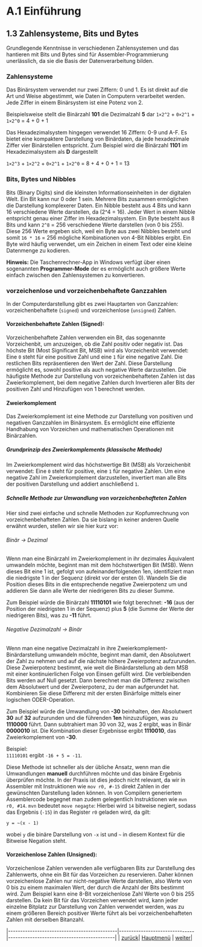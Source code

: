 # A.1 Einführung
## 1.3 Zahlensysteme, Bits und Bytes

Grundlegende Kenntnisse in verschiedenen Zahlensystemen und das hantieren mit Bits und Bytes sind für Assembler-Programmierung unerlässlich, da sie die Basis der Datenverarbeitung bilden. 

### Zahlensysteme

Das Binärsystem verwendet nur zwei Ziffern: 0 und 1. Es ist direkt auf die Art und Weise abgestimmt, wie Daten in Computern verarbeitet werden. Jede Ziffer in einem Binärsystem ist eine Potenz von 2.
 
Beispielsweise stellt die Binärzahl **101** die Dezimalzahl **5** dar `1×2^2` + `0×2^1` + `1×2^0` = 4 + 0 + 1

Das Hexadezimalsystem hingegen verwendet 16 Ziffern: 0-9 und A-F. Es bietet eine kompaktere Darstellung von Binärdaten, da jede hexadezimale Ziffer vier Binärstellen entspricht. 
Zum Beispiel wird die Binärzahl **1101** im Hexadezimalsystem als **D** dargestellt 

`1×2^3` + `1×2^2` + `0×2^1` + `1×2^0` = 8 + 4 + 0 + 1 = 13


### Bits, Bytes und Nibbles
Bits (Binary Digits) sind die kleinsten Informationseinheiten in der digitalen Welt. Ein Bit kann nur 0 oder 1 sein. Mehrere Bits zusammen ermöglichen die Darstellung komplexerer Daten.
Ein Nibble besteht aus 4 Bits und kann 16 verschiedene Werte darstellen, da \(2^4 = 16\). Jeder Wert in einem Nibble entspricht genau einer Ziffer im Hexadezimalsystem.
Ein Byte besteht aus 8 Bits und kann `2^8` = 256 verschiedene Werte darstellen (von 0 bis 255). Diese 256 Werte ergeben sich, weil ein Byte aus zwei Nibbles besteht und somit `16 * 16` = 256 mögliche Kombinationen von 4-Bit Nibbles ergibt. Ein Byte wird häufig verwendet, um ein Zeichen in einem Text oder eine kleine Datenmenge zu kodieren.

**Hinweis:** Die Taschenrechner-App in Windows verfügt über einen sogenannten **Programmer-Mode** der es ermöglicht auch größere Werte einfach zwischen den Zahlensystemen zu konvertieren.


### vorzeichenlose und vorzeichenbehaftete Ganzzahlen
In der Computerdarstellung gibt es zwei Hauptarten von Ganzzahlen: vorzeichenbehaftete (`signed`) und vorzeichenlose (`unsigned`) Zahlen.

#### Vorzeichenbehaftete Zahlen (Signed):
Vorzeichenbehaftete Zahlen verwenden ein Bit, das sogenannte Vorzeichenbit, um anzuzeigen, ob die Zahl positiv oder negativ ist. Das höchste Bit (Most Significant Bit, MSB) wird als Vorzeichenbit verwendet: Eine `0` steht für eine positive Zahl und eine `1` für eine negative Zahl. Die restlichen Bits repräsentieren den Wert der Zahl. Diese Darstellung ermöglicht es, sowohl positive als auch negative Werte darzustellen. Die häufigste Methode zur Darstellung von vorzeichenbehafteten Zahlen ist das Zweierkomplement, bei dem negative Zahlen durch Invertieren aller Bits der positiven Zahl und Hinzufügen von 1 berechnet werden.

#### Zweierkomplement
Das Zweierkomplement ist eine Methode zur Darstellung von positiven und negativen Ganzzahlen im Binärsystem. Es ermöglicht eine effiziente Handhabung von Vorzeichen und mathematischen Operationen mit Binärzahlen.

##### Grundprinzip des Zweierkomplements (klassische Methode)
Im Zweierkomplement wird das höchstwertige Bit (MSB) als Vorzeichenbit verwendet: Eine `0` steht für positive, eine `1` für negative Zahlen. Um eine negative Zahl im Zweierkomplement darzustellen, invertiert man alle Bits der positiven Darstellung und addiert anschließend `1`.

##### Schnelle Methode zur Umwandlung von vorzeichenbehafteten Zahlen

Hier sind zwei einfache und schnelle Methoden zur Kopfumrechnung von vorzeichenbehafteten Zahlen. Da sie bislang in keiner anderen Quelle erwähnt wurden, stellen wir sie hier kurz vor:

###### Binär -> Dezimal
Wenn man eine Binärzahl im Zweierkomplement in ihr dezimales Äquivalent umwandeln möchte, beginnt man mit dem höchstwertigen Bit (MSB). Wenn dieses Bit eine 1 ist, gefolgt von aufeinanderfolgenden 1en, identifiziert man die niedrigste 1 in der Sequenz (direkt vor der ersten 0). Wandeln Sie die Position dieses Bits in die entsprechende negative Zweierpotenz um und addieren Sie dann alle Werte der niedrigeren Bits zu dieser Summe.

Zum Beispiel würde die Binärzahl **11110101** wie folgt berechnet: **-16** (aus der Position der niedrigsten 1 in der Sequenz) plus **5** (die Summe der Werte der niedrigeren Bits), was zu **-11** führt.

###### Negative Dezimalzahl -> Binär
Wenn man eine negative Dezimalzahl in ihre Zweierkomplement-Binärdarstellung umwandeln möchte, beginnt man damit, den Absolutwert der Zahl zu nehmen und auf die nächste höhere Zweierpotenz aufzurunden. Diese Zweierpotenz bestimmt, wie weit die Binärdarstellung ab dem MSB mit einer kontinuierlichen Folge von Einsen gefüllt wird. Die verbleibenden Bits werden auf Null gesetzt. Dann berechnet man die Differenz zwischen dem Absolutwert und der Zweierpotenz, zu der man aufgerundet hat. Kombinieren Sie diese Differenz mit der ersten Binärfolge mittels einer logischen ODER-Operation.

Zum Beispiel würde die Umwandlung von **-30** beinhalten, den Absolutwert **30** auf **32** aufzurunden und die führenden **1en** hinzuzufügen, was zu **1110000** führt. Dann subtrahiert man 30 von 32, was 2 ergibt, was in Binär **0000010** ist. Die Kombination dieser Ergebnisse ergibt **1110010**, das Zweierkomplement von **-30**.



Beispiel:  
`11110101` ergibt `-16 + 5 = -11`.

Diese Methode ist schneller als der übliche Ansatz, wenn man die Umwandlungen **manuell** durchführen möchte und das binäre Ergebnis überprüfen möchte. In der Praxis ist dies jedoch nicht relevant, da wir in Assembler mit Instruktionen wie `mov r0, #-15` direkt Zahlen in der gewünschten Darstellung laden können. In von Compilern generiertem Assemblercode begegnet man zudem gelegentlich Instruktionen wie `mvn r0, #14`. `mvn` bedeutet `move negagte`: Hierbei wird `14` bitweise negiert, sodass das Ergebnis (`-15`) in das Register `r0` geladen wird, da gilt:

`y = ~(x - 1)`

wobei `y` die binäre Darstellung von `-x` ist und `~` in diesem Kontext für die Bitweise Negation steht. 


#### Vorzeichenlose Zahlen (Unsigned):
Vorzeichenlose Zahlen verwenden alle verfügbaren Bits zur Darstellung des Zahlenwerts, ohne ein Bit für das Vorzeichen zu reservieren. Daher können vorzeichenlose Zahlen nur nicht-negative Werte darstellen, also Werte von 0 bis zu einem maximalen Wert, der durch die Anzahl der Bits bestimmt wird. Zum Beispiel kann eine 8-Bit vorzeichenlose Zahl Werte von 0 bis 255 darstellen. Da kein Bit für das Vorzeichen verwendet wird, kann jeder einzelne Bitplatz zur Darstellung von Zahlen verwendet werden, was zu einem größeren Bereich positiver Werte führt als bei vorzeichenbehafteten Zahlen mit derselben Bitanzahl.

|---------------------------------------------|-------------------------------|--------------------------------------------|
| [zurück](../einführungarch/archintro_pip.md)| [Hauptmenü](../ueberblick.md) | [weiter](../progspracheasm/progasmintro.md)| 
